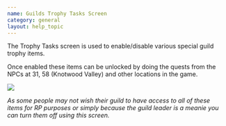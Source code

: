 ```yaml
---
name: Guilds Trophy Tasks Screen
category: general
layout: help_topic
---
```

The Trophy Tasks screen is used to enable/disable various special guild trophy items.

Once enabled these items can be unlocked by doing the quests from the NPCs at 31, 58 (Knotwood Valley) and other locations in the game.

[![](https://lohcdn.com/images/t_guildstt.jpg)](https://lohcdn.com/images/guildstt.jpg)

_As some people may not wish their guild to have access to all of these items for RP purposes or simply because the guild leader is a meanie you can turn them off using this screen._